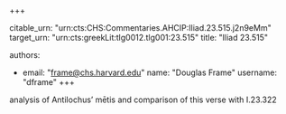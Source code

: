 +++


citable_urn: "urn:cts:CHS:Commentaries.AHCIP:Iliad.23.515.j2n9eMm"
target_urn: "urn:cts:greekLit:tlg0012.tlg001:23.515"
title: "Iliad 23.515"

authors:
- email: "frame@chs.harvard.edu"
  name: "Douglas Frame"
  username: "dframe"
+++

<p>analysis of Antilochus’ mētis and comparison of this verse with I.23.322</p>